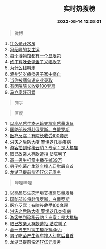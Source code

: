 <div align="center"><h2>实时热搜榜</h2><h4>2023-08-14 15:28:01</h4></div>

> 微博  

1. [什么是开水房](https://s.weibo.com/weibo?q=%23%E4%BB%80%E4%B9%88%E6%98%AF%E5%BC%80%E6%B0%B4%E6%88%BF%23&t=31&band_rank=1&Refer=top)<br />
2. [冯绍峰的女主运](https://s.weibo.com/weibo?q=%23%E5%86%AF%E7%BB%8D%E5%B3%B0%E7%9A%84%E5%A5%B3%E4%B8%BB%E8%BF%90%23&t=31&band_rank=2&Refer=top)<br />
3. [每个博物馆都有一个显眼包](https://s.weibo.com/weibo?q=%23%E6%AF%8F%E4%B8%AA%E5%8D%9A%E7%89%A9%E9%A6%86%E9%83%BD%E6%9C%89%E4%B8%80%E4%B8%AA%E6%98%BE%E7%9C%BC%E5%8C%85%23&t=31&band_rank=3&Refer=top)<br />
4. [终于有晚会请孟子义唱歌了](https://s.weibo.com/weibo?q=%23%E7%BB%88%E4%BA%8E%E6%9C%89%E6%99%9A%E4%BC%9A%E8%AF%B7%E5%AD%9F%E5%AD%90%E4%B9%89%E5%94%B1%E6%AD%8C%E4%BA%86%23&t=31&band_rank=4&Refer=top)<br />
5. [为什么钱叫米](https://s.weibo.com/weibo?q=%23%E4%B8%BA%E4%BB%80%E4%B9%88%E9%92%B1%E5%8F%AB%E7%B1%B3%23&t=31&band_rank=5&Refer=top)<br />
6. [涿州51岁瘫痪男子家中溺亡](https://s.weibo.com/weibo?q=%23%E6%B6%BF%E5%B7%9E51%E5%B2%81%E7%98%AB%E7%97%AA%E7%94%B7%E5%AD%90%E5%AE%B6%E4%B8%AD%E6%BA%BA%E4%BA%A1%23&t=31&band_rank=6&Refer=top)<br />
7. [当你被缅甸语专业录取](https://s.weibo.com/weibo?q=%E5%BD%93%E4%BD%A0%E8%A2%AB%E7%BC%85%E7%94%B8%E8%AF%AD%E4%B8%93%E4%B8%9A%E5%BD%95%E5%8F%96&t=31&band_rank=7&Refer=top)<br />
8. [有医院院长收受100套房](https://s.weibo.com/weibo?q=%23%E6%9C%89%E5%8C%BB%E9%99%A2%E9%99%A2%E9%95%BF%E6%94%B6%E5%8F%97100%E5%A5%97%E6%88%BF%23&t=31&band_rank=8&Refer=top)<br />
9. [马立奥好可爱](https://s.weibo.com/weibo?q=%E9%A9%AC%E7%AB%8B%E5%A5%A5%E5%A5%BD%E5%8F%AF%E7%88%B1&t=31&band_rank=9&Refer=top)<br />

> 知乎  


> 百度  

1. [以高品质生态环境支撑高质量发展](https://www.baidu.com/s?wd=%E4%BB%A5%E9%AB%98%E5%93%81%E8%B4%A8%E7%94%9F%E6%80%81%E7%8E%AF%E5%A2%83%E6%94%AF%E6%92%91%E9%AB%98%E8%B4%A8%E9%87%8F%E5%8F%91%E5%B1%95&sa=fyb_news&rsv_dl=fyb_news)<br />
2. [国防部长将赴俄罗斯、白俄罗斯](https://www.baidu.com/s?wd=%E5%9B%BD%E9%98%B2%E9%83%A8%E9%95%BF%E5%B0%86%E8%B5%B4%E4%BF%84%E7%BD%97%E6%96%AF%E3%80%81%E7%99%BD%E4%BF%84%E7%BD%97%E6%96%AF&sa=fyb_news&rsv_dl=fyb_news)<br />
3. [医疗反腐：有院长收受100套房](https://www.baidu.com/s?wd=%E5%8C%BB%E7%96%97%E5%8F%8D%E8%85%90%EF%BC%9A%E6%9C%89%E9%99%A2%E9%95%BF%E6%94%B6%E5%8F%97100%E5%A5%97%E6%88%BF&sa=fyb_news&rsv_dl=fyb_news)<br />
4. [洪灾之后防大疫 警惕这几类疾病](https://www.baidu.com/s?wd=%E6%B4%AA%E7%81%BE%E4%B9%8B%E5%90%8E%E9%98%B2%E5%A4%A7%E7%96%AB+%E8%AD%A6%E6%83%95%E8%BF%99%E5%87%A0%E7%B1%BB%E7%96%BE%E7%97%85&sa=fyb_news&rsv_dl=fyb_news)<br />
5. [游客拍到珍稀云豹？专家：是大橘猫](https://www.baidu.com/s?wd=%E6%B8%B8%E5%AE%A2%E6%8B%8D%E5%88%B0%E7%8F%8D%E7%A8%80%E4%BA%91%E8%B1%B9%EF%BC%9F%E4%B8%93%E5%AE%B6%EF%BC%9A%E6%98%AF%E5%A4%A7%E6%A9%98%E7%8C%AB&sa=fyb_news&rsv_dl=fyb_news)<br />
6. [取已故亲人存款遭拒 法院判了](https://www.baidu.com/s?wd=%E5%8F%96%E5%B7%B2%E6%95%85%E4%BA%B2%E4%BA%BA%E5%AD%98%E6%AC%BE%E9%81%AD%E6%8B%92+%E6%B3%95%E9%99%A2%E5%88%A4%E4%BA%86&sa=fyb_news&rsv_dl=fyb_news)<br />
7. [高一男生打赏主播花掉39万](https://www.baidu.com/s?wd=%E9%AB%98%E4%B8%80%E7%94%B7%E7%94%9F%E6%89%93%E8%B5%8F%E4%B8%BB%E6%92%AD%E8%8A%B1%E6%8E%8939%E4%B8%87&sa=fyb_news&rsv_dl=fyb_news)<br />
8. [男子吃菌产生驾车撞人幻觉后自首](https://www.baidu.com/s?wd=%E7%94%B7%E5%AD%90%E5%90%83%E8%8F%8C%E4%BA%A7%E7%94%9F%E9%A9%BE%E8%BD%A6%E6%92%9E%E4%BA%BA%E5%B9%BB%E8%A7%89%E5%90%8E%E8%87%AA%E9%A6%96&sa=fyb_news&rsv_dl=fyb_news)<br />
9. [龙湖已提前偿还17亿元债务](https://www.baidu.com/s?wd=%E9%BE%99%E6%B9%96%E5%B7%B2%E6%8F%90%E5%89%8D%E5%81%BF%E8%BF%9817%E4%BA%BF%E5%85%83%E5%80%BA%E5%8A%A1&sa=fyb_news&rsv_dl=fyb_news)<br />

> 哔哩哔哩  

1. [以高品质生态环境支撑高质量发展](https://www.baidu.com/s?wd=%E4%BB%A5%E9%AB%98%E5%93%81%E8%B4%A8%E7%94%9F%E6%80%81%E7%8E%AF%E5%A2%83%E6%94%AF%E6%92%91%E9%AB%98%E8%B4%A8%E9%87%8F%E5%8F%91%E5%B1%95&sa=fyb_news&rsv_dl=fyb_news)<br />
2. [国防部长将赴俄罗斯、白俄罗斯](https://www.baidu.com/s?wd=%E5%9B%BD%E9%98%B2%E9%83%A8%E9%95%BF%E5%B0%86%E8%B5%B4%E4%BF%84%E7%BD%97%E6%96%AF%E3%80%81%E7%99%BD%E4%BF%84%E7%BD%97%E6%96%AF&sa=fyb_news&rsv_dl=fyb_news)<br />
3. [医疗反腐：有院长收受100套房](https://www.baidu.com/s?wd=%E5%8C%BB%E7%96%97%E5%8F%8D%E8%85%90%EF%BC%9A%E6%9C%89%E9%99%A2%E9%95%BF%E6%94%B6%E5%8F%97100%E5%A5%97%E6%88%BF&sa=fyb_news&rsv_dl=fyb_news)<br />
4. [洪灾之后防大疫 警惕这几类疾病](https://www.baidu.com/s?wd=%E6%B4%AA%E7%81%BE%E4%B9%8B%E5%90%8E%E9%98%B2%E5%A4%A7%E7%96%AB+%E8%AD%A6%E6%83%95%E8%BF%99%E5%87%A0%E7%B1%BB%E7%96%BE%E7%97%85&sa=fyb_news&rsv_dl=fyb_news)<br />
5. [游客拍到珍稀云豹？专家：是大橘猫](https://www.baidu.com/s?wd=%E6%B8%B8%E5%AE%A2%E6%8B%8D%E5%88%B0%E7%8F%8D%E7%A8%80%E4%BA%91%E8%B1%B9%EF%BC%9F%E4%B8%93%E5%AE%B6%EF%BC%9A%E6%98%AF%E5%A4%A7%E6%A9%98%E7%8C%AB&sa=fyb_news&rsv_dl=fyb_news)<br />
6. [取已故亲人存款遭拒 法院判了](https://www.baidu.com/s?wd=%E5%8F%96%E5%B7%B2%E6%95%85%E4%BA%B2%E4%BA%BA%E5%AD%98%E6%AC%BE%E9%81%AD%E6%8B%92+%E6%B3%95%E9%99%A2%E5%88%A4%E4%BA%86&sa=fyb_news&rsv_dl=fyb_news)<br />
7. [高一男生打赏主播花掉39万](https://www.baidu.com/s?wd=%E9%AB%98%E4%B8%80%E7%94%B7%E7%94%9F%E6%89%93%E8%B5%8F%E4%B8%BB%E6%92%AD%E8%8A%B1%E6%8E%8939%E4%B8%87&sa=fyb_news&rsv_dl=fyb_news)<br />
8. [男子吃菌产生驾车撞人幻觉后自首](https://www.baidu.com/s?wd=%E7%94%B7%E5%AD%90%E5%90%83%E8%8F%8C%E4%BA%A7%E7%94%9F%E9%A9%BE%E8%BD%A6%E6%92%9E%E4%BA%BA%E5%B9%BB%E8%A7%89%E5%90%8E%E8%87%AA%E9%A6%96&sa=fyb_news&rsv_dl=fyb_news)<br />
9. [龙湖已提前偿还17亿元债务](https://www.baidu.com/s?wd=%E9%BE%99%E6%B9%96%E5%B7%B2%E6%8F%90%E5%89%8D%E5%81%BF%E8%BF%9817%E4%BA%BF%E5%85%83%E5%80%BA%E5%8A%A1&sa=fyb_news&rsv_dl=fyb_news)<br />
